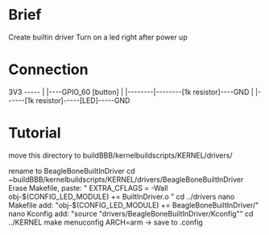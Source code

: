 # Brief
Create builtin driver
Turn on a led right after power up
# Connection
3V3 -----
        |        |----GPIO_60
     [button]    |
        |--------|--------[1k resistor]----GND
        |
        |------[1k resistor]-----[LED]-----GND
# Tutorial
move this directory to buildBBB/kernelbuildscripts/KERNEL/drivers/

rename to BeagleBoneBuiltInDriver
cd ~buildBBB/kernelbuildscripts/KERNEL/drivers/BeagleBoneBuiltInDriver
Erase Makefile, paste:
"
EXTRA_CFLAGS = -Wall
obj-$(CONFIG_LED_MODULE) += BuiltInDriver.o
"
cd ../drivers
nano Makefile
add: "obj-$(CONFIG_LED_MODULE)		+= BeagleBoneBuiltInDriver/"
nano Kconfig
add: "source "drivers/BeagleBoneBuiltInDriver/Kconfig""
cd ../KERNEL
make menuconfig ARCH=arm    -> save to .config
